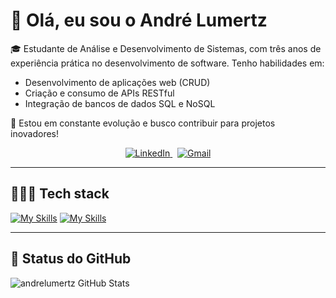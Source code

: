 


# 👋 Olá, eu sou o André Lumertz

🎓 Estudante de Análise e Desenvolvimento de Sistemas, com três anos de experiência prática no desenvolvimento de software. Tenho habilidades em:

- Desenvolvimento de aplicações web (CRUD)
- Criação e consumo de APIs RESTful
- Integração de bancos de dados SQL e NoSQL

🚀 Estou em constante evolução e busco contribuir para projetos inovadores!

<p align="center">
  <a href="https://www.linkedin.com/in/andr%C3%A9-martins-34b347134/" target="_blank">
    <img src="https://img.shields.io/badge/LinkedIn-0077B5?style=for-the-badge&logo=linkedin&logoColor=white" alt="LinkedIn" />
  </a>
  &nbsp;
  <a href="mailto:andrelumertzmartins@gmail.com" target="_blank">
    <img src="https://img.shields.io/badge/Gmail-D14836?style=for-the-badge&logo=gmail&logoColor=white" alt="Gmail" />
  </a>
</p>


---

## 🧑🏻‍💻 Tech stack

[![My Skills](https://skillicons.dev/icons?i=discord,ps,ai,codepen,notion,obsidian,figma,vscode,github,git,npm,md,vite,babel,postman,linux&theme=dark)](https://skillicons.dev)
[![My Skills](https://skillicons.dev/icons?i=mysql,mongodb,postgres,py,html,css,bootstrap,jquery,nextjs,nodejs,tailwind,js,ts,react&theme=dark)](https://skillicons.dev)

---

## 🚀 Status do GitHub

![andrelumertz GitHub Stats](https://github-readme-stats.vercel.app/api?username=andrelumertz&show_icons=true&theme=dracula)

